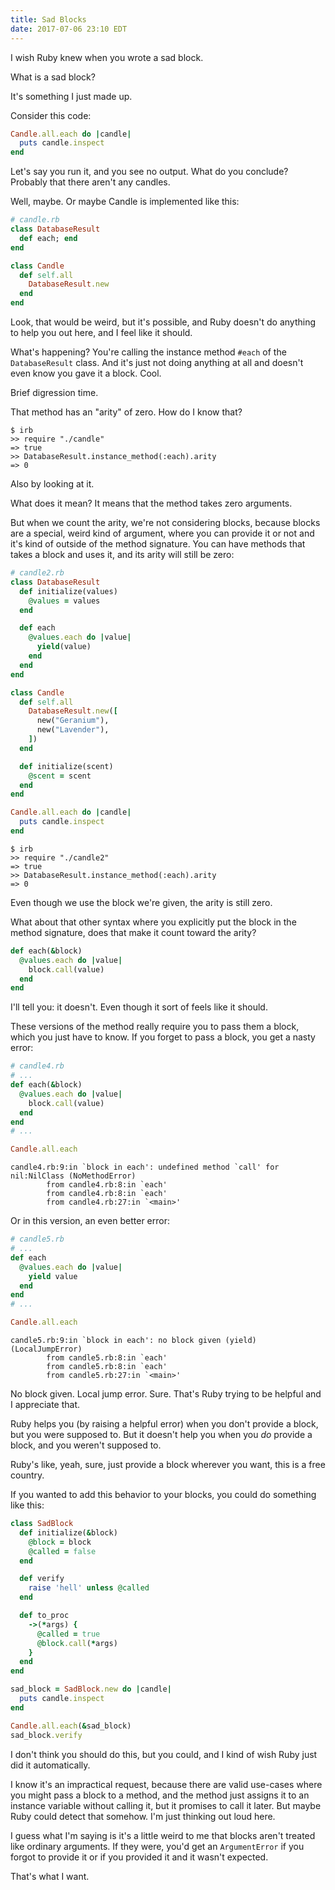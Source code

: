 ```yaml
---
title: Sad Blocks
date: 2017-07-06 23:10 EDT
---
```


I wish Ruby knew when you wrote a sad block.

What is a sad block?

It's something I just made up.

Consider this code:

```ruby
Candle.all.each do |candle|
  puts candle.inspect
end
```

Let's say you run it, and you see no output.
What do you conclude?
Probably that there aren't any candles.

Well, maybe.
Or maybe Candle is implemented like this:

```ruby
# candle.rb
class DatabaseResult
  def each; end
end

class Candle
  def self.all
    DatabaseResult.new
  end
end
```

Look, that would be weird, but it's possible, and Ruby doesn't do anything to help you out here, and I feel like it should.

What's happening?
You're calling the instance method `#each` of the `DatabaseResult` class.
And it's just not doing anything at all and doesn't even know you gave it a block.
Cool.

Brief digression time.

That method has an "arity" of zero.
How do I know that?

```shell
$ irb
>> require "./candle"
=> true
>> DatabaseResult.instance_method(:each).arity
=> 0
```

Also by looking at it.

What does it mean?
It means that the method takes zero arguments.

But when we count the arity, we're not considering blocks, because blocks are a special, weird kind of argument, where you can provide it or not and it's kind of outside of the method signature.
You can have methods that takes a block and uses it, and its arity will still be zero:

```ruby
# candle2.rb
class DatabaseResult
  def initialize(values)
    @values = values
  end

  def each
    @values.each do |value|
      yield(value)
    end
  end
end

class Candle
  def self.all
    DatabaseResult.new([
      new("Geranium"),
      new("Lavender"),
    ])
  end

  def initialize(scent)
    @scent = scent
  end
end

Candle.all.each do |candle|
  puts candle.inspect
end
```

```shell
$ irb
>> require "./candle2"
=> true
>> DatabaseResult.instance_method(:each).arity
=> 0
```

Even though we use the block we're given, the arity is still zero.

What about that other syntax where you explicitly put the block in the method signature, does that make it count toward the arity?

```ruby
def each(&block)
  @values.each do |value|
    block.call(value)
  end
end
```

I'll tell you: it doesn't.
Even though it sort of feels like it should.

These versions of the method really require you to pass them a block, which you just have to know.
If you forget to pass a block, you get a nasty error:

```ruby
# candle4.rb
# ...
def each(&block)
  @values.each do |value|
    block.call(value)
  end
end
# ...

Candle.all.each
```

```shell
candle4.rb:9:in `block in each': undefined method `call' for nil:NilClass (NoMethodError)
        from candle4.rb:8:in `each'
        from candle4.rb:8:in `each'
        from candle4.rb:27:in `<main>'
```

Or in this version, an even better error:

```ruby
# candle5.rb
# ...
def each
  @values.each do |value|
    yield value
  end
end
# ...

Candle.all.each
```

```shell
candle5.rb:9:in `block in each': no block given (yield) (LocalJumpError)
        from candle5.rb:8:in `each'
        from candle5.rb:8:in `each'
        from candle5.rb:27:in `<main>'
```

No block given.
Local jump error.
Sure.
That's Ruby trying to be helpful and I appreciate that.

Ruby helps you (by raising a helpful error) when you don't provide a block, but you were supposed to.
But it doesn't help you when you _do_ provide a block, and you weren't supposed to.

Ruby's like, yeah, sure, just provide a block wherever you want, this is a free country.

If you wanted to add this behavior to your blocks, you could do something like this:

```ruby
class SadBlock
  def initialize(&block)
    @block = block
    @called = false
  end

  def verify
    raise 'hell' unless @called
  end

  def to_proc
    ->(*args) {
      @called = true
      @block.call(*args)
    }
  end
end

sad_block = SadBlock.new do |candle|
  puts candle.inspect
end

Candle.all.each(&sad_block)
sad_block.verify
```

I don't think you should do this, but you could, and I kind of wish Ruby just did it automatically.

I know it's an impractical request, because there are valid use-cases where you might pass a block to a method, and the method just assigns it to an instance variable without calling it, but it promises to call it later.
But maybe Ruby could detect that somehow.
I'm just thinking out loud here.

I guess what I'm saying is it's a little weird to me that blocks aren't treated like ordinary arguments.
If they were, you'd get an `ArgumentError` if you forgot to provide it or if you provided it and it wasn't expected.

That's what I want.
